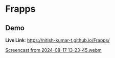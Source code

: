 # Frapps

## Demo
**Live Link**: https://nitish-kumar-t.github.io/Frapps/

[Screencast from 2024-08-17 13-23-45.webm](https://github.com/user-attachments/assets/d9890558-acba-4cc0-9cee-7708f6f615af)
